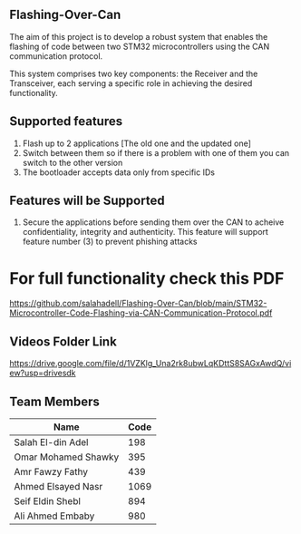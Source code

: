 ## Flashing-Over-Can
The aim of this project is to develop a robust system that enables the flashing of code between two STM32 microcontrollers using the CAN communication protocol.

This system comprises two key components: the Receiver and the Transceiver, each serving a
specific role in achieving the desired functionality.
## Supported features
1) Flash up to 2 applications [The old one and the updated one]
2) Switch between them so if there is a problem with one of them you can switch to the other version
3) The bootloader accepts data only from specific IDs
## Features will be Supported 
1) Secure the applications before sending them over the CAN to acheive confidentiality, integrity and authenticity. This feature will support feature number (3) to prevent phishing attacks
# For full functionality check this PDF
https://github.com/salahadell/Flashing-Over-Can/blob/main/STM32-Microcontroller-Code-Flashing-via-CAN-Communication-Protocol.pdf

## Videos Folder Link 
https://drive.google.com/file/d/1VZKlg_Una2rk8ubwLqKDttS8SAGxAwdQ/view?usp=drivesdk
## Team Members     
|      Name    |      Code     |
| ------------ | ------------- |
| Salah El-din Adel   | 198    |
| Omar Mohamed Shawky | 395    |
| Amr Fawzy Fathy     | 439    |
| Ahmed Elsayed Nasr  | 1069   |
| Seif Eldin Shebl    | 894    |
| Ali Ahmed Embaby    | 980    |
